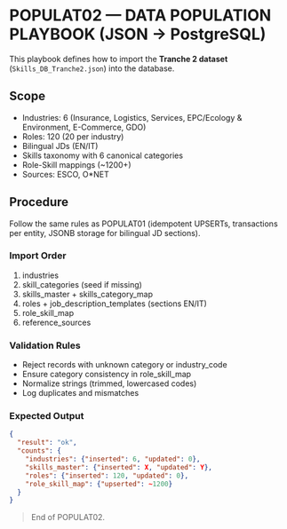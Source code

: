 # POPULAT02 — DATA POPULATION PLAYBOOK (JSON → PostgreSQL)

This playbook defines how to import the **Tranche 2 dataset** (`Skills_DB_Tranche2.json`) into the database.

## Scope
- Industries: 6 (Insurance, Logistics, Services, EPC/Ecology & Environment, E-Commerce, GDO)
- Roles: 120 (20 per industry)
- Bilingual JDs (EN/IT)
- Skills taxonomy with 6 canonical categories
- Role-Skill mappings (~1200+)
- Sources: ESCO, O*NET

## Procedure
Follow the same rules as POPULAT01 (idempotent UPSERTs, transactions per entity, JSONB storage for bilingual JD sections).

### Import Order
1. industries
2. skill_categories (seed if missing)
3. skills_master + skills_category_map
4. roles + job_description_templates (sections EN/IT)
5. role_skill_map
6. reference_sources

### Validation Rules
- Reject records with unknown category or industry_code
- Ensure category consistency in role_skill_map
- Normalize strings (trimmed, lowercased codes)
- Log duplicates and mismatches

### Expected Output
```json
{
  "result": "ok",
  "counts": {
    "industries": {"inserted": 6, "updated": 0},
    "skills_master": {"inserted": X, "updated": Y},
    "roles": {"inserted": 120, "updated": 0},
    "role_skill_map": {"upserted": ~1200}
  }
}
```

> End of POPULAT02.
